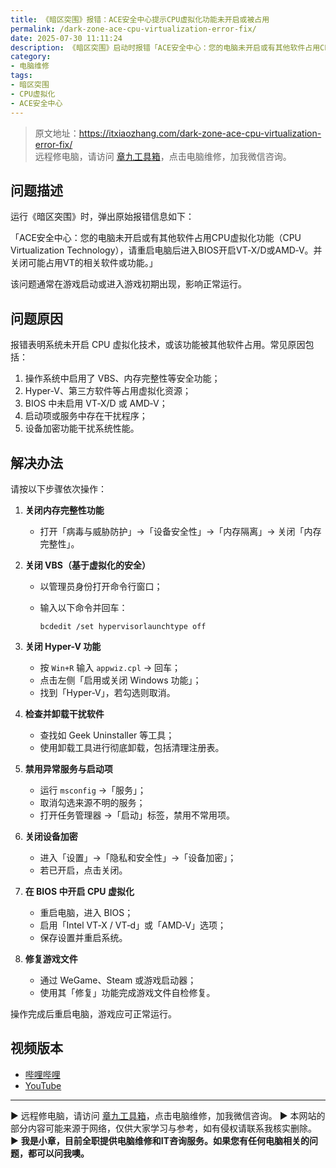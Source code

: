 ```yaml
---
title: 《暗区突围》报错：ACE安全中心提示CPU虚拟化功能未开启或被占用
permalink: /dark-zone-ace-cpu-virtualization-error-fix/
date: 2025-07-30 11:11:24
description: 《暗区突围》启动时报错「ACE安全中心：您的电脑未开启或有其他软件占用CPU虚拟化功能」，本文提供系统设置及 BIOS 操作的完整解决方案。
category:
- 电脑维修
tags:
- 暗区突围
- CPU虚拟化
- ACE安全中心
---
```


> 原文地址：<https://itxiaozhang.com/dark-zone-ace-cpu-virtualization-error-fix/>  
> 远程修电脑，请访问 [章九工具箱](https://zhang9.com/)，点击电脑维修，加我微信咨询。 

## 问题描述

运行《暗区突围》时，弹出原始报错信息如下：

「ACE安全中心：您的电脑未开启或有其他软件占用CPU虚拟化功能（CPU Virtualization Technology），请重启电脑后进入BIOS开启VT‑X/D或AMD‑V。并关闭可能占用VT的相关软件或功能。」

该问题通常在游戏启动或进入游戏初期出现，影响正常运行。

## 问题原因

报错表明系统未开启 CPU 虚拟化技术，或该功能被其他软件占用。常见原因包括：

1. 操作系统中启用了 VBS、内存完整性等安全功能；
2. Hyper-V、第三方软件等占用虚拟化资源；
3. BIOS 中未启用 VT‑X/D 或 AMD‑V；
4. 启动项或服务中存在干扰程序；
5. 设备加密功能干扰系统性能。

## 解决办法

请按以下步骤依次操作：

1. **关闭内存完整性功能**
   - 打开「病毒与威胁防护」→「设备安全性」→「内存隔离」→ 关闭「内存完整性」。

2. **关闭 VBS（基于虚拟化的安全）**
   - 以管理员身份打开命令行窗口；
   - 输入以下命令并回车：  

     ```
     bcdedit /set hypervisorlaunchtype off
     ```

3. **关闭 Hyper-V 功能**
   - 按 `Win+R` 输入 `appwiz.cpl` → 回车；
   - 点击左侧「启用或关闭 Windows 功能」；
   - 找到「Hyper-V」，若勾选则取消。

4. **检查并卸载干扰软件**
   - 查找如 Geek Uninstaller 等工具；
   - 使用卸载工具进行彻底卸载，包括清理注册表。

5. **禁用异常服务与启动项**
   - 运行 `msconfig` →「服务」；
   - 取消勾选来源不明的服务；
   - 打开任务管理器 →「启动」标签，禁用不常用项。

6. **关闭设备加密**
   - 进入「设置」→「隐私和安全性」→「设备加密」；
   - 若已开启，点击关闭。

7. **在 BIOS 中开启 CPU 虚拟化**
   - 重启电脑，进入 BIOS；
   - 启用「Intel VT‑X / VT‑d」或「AMD‑V」选项；
   - 保存设置并重启系统。

8. **修复游戏文件**
   - 通过 WeGame、Steam 或游戏启动器；
   - 使用其「修复」功能完成游戏文件自检修复。

操作完成后重启电脑，游戏应可正常运行。

## 视频版本

- [哔哩哔哩](https://space.bilibili.com/3546607630944387)
- [YouTube](https://www.youtube.com/@itxiaozhang)

---
▶ 远程修电脑，请访问 [章九工具箱](https://zhang9.com/)，点击电脑维修，加我微信咨询。 
▶ 本网站的部分内容可能来源于网络，仅供大家学习与参考，如有侵权请联系我核实删除。  
▶ **我是小章，目前全职提供电脑维修和IT咨询服务。如果您有任何电脑相关的问题，都可以问我噢。**  
